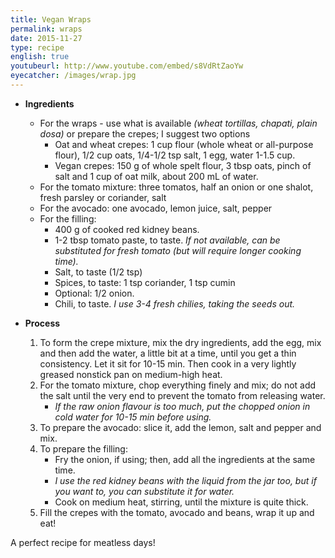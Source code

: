 ```yaml
---
title: Vegan Wraps
permalink: wraps
date: 2015-11-27
type: recipe
english: true
youtubeurl: http://www.youtube.com/embed/s8VdRtZaoYw
eyecatcher: /images/wrap.jpg
---
```


* **Ingredients**
  * For the wraps - use what is available _(wheat tortillas, chapati, plain dosa)_ or prepare the crepes; I suggest two options
     - Oat and wheat crepes: 1 cup flour (whole wheat or all-purpose flour), 1/2 cup oats, 1/4-1/2 tsp salt, 1 egg, water 1-1.5 cup.
     - Vegan crepes: 150 g of whole spelt flour, 3 tbsp oats, pinch of salt and 1 cup of oat milk, about 200 mL of water.
  * For the tomato mixture: three tomatos, half an onion or one shalot, fresh parsley or coriander, salt
  * For the avocado: one avocado, lemon juice, salt, pepper
  * For the filling:
     - 400 g of cooked red kidney beans.
     - 1-2 tbsp tomato paste, to taste. _If not available, can be substituted for fresh tomato (but will require longer cooking time)._
     - Salt, to taste (1/2 tsp)
     - Spices, to taste: 1 tsp coriander, 1 tsp cumin
     - Optional: 1/2 onion.
     - Chili, to taste. _I use 3-4 fresh chilies, taking the seeds out._

* **Process**
  1. To form the crepe mixture, mix the dry ingredients, add the egg, mix and then add the water, a little bit at a time, until you get a thin consistency. Let it sit for 10-15 min. Then cook in a very lightly greased nonstick pan on medium-high heat.
  2. For the tomato mixture, chop everything finely and mix; do not add the salt until the very end to prevent the tomato from releasing water.
     - _If the raw onion flavour is too much, put the chopped onion in cold water for 10-15 min before using._
  3. To prepare the avocado: slice it, add the lemon, salt and pepper and mix.
  4. To prepare the filling: 
     - Fry the onion, if using; then, add all the ingredients at the same time. 
     - _I use the red kidney beans with the liquid from the jar too, but if you want to, you can substitute it for water._
     - Cook on medium heat, stirring, until the mixture is quite thick.
  6. Fill the crepes with the tomato, avocado and beans, wrap it up and eat! 

A perfect recipe for meatless days!

